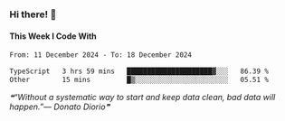 ### Hi there! 👋

#### This Week I Code With
<!--START_SECTION:waka-->

```txt
From: 11 December 2024 - To: 18 December 2024

TypeScript   3 hrs 59 mins   █████████████████████▓░░░   86.39 %
Other        15 mins         █▒░░░░░░░░░░░░░░░░░░░░░░░   05.51 %
```

<!--END_SECTION:waka-->

<!--STARTS_HERE_QUOTE_README-->
<i>❝“Without a systematic way to start and keep data clean, bad data will happen.”— Donato Diorio❞</i>
<!--ENDS_HERE_QUOTE_README-->
